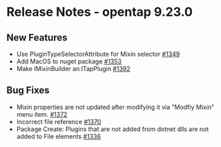 Release Notes - opentap 9.23.0 
 ============= 

New Features 
 ------- 

- Use PluginTypeSelectorAttribute for Mixin selector [#1349](https://github.com/opentap/opentap/issues/1349)
- Add MacOS to nuget package [#1353](https://github.com/opentap/opentap/issues/1353)
- Make IMixinBuilder an ITapPlugin [#1392](https://github.com/opentap/opentap/issues/1392)

Bug Fixes 
 ------- 

- Mixin properties are not updated after modifying it via "Modfiy Mixin" menu item. [#1372](https://github.com/opentap/opentap/issues/1372)
- Incorrect file reference [#1370](https://github.com/opentap/opentap/issues/1370)
- Package Create: Plugins that are not added from dotnet dlls are not added to File elements [#1336](https://github.com/opentap/opentap/issues/1336)


